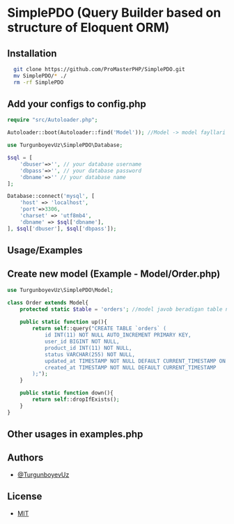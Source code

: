 
# SimplePDO (Query Builder based on structure of Eloquent ORM)


## Installation

```bash
  git clone https://github.com/ProMasterPHP/SimplePDO.git
  mv SimplePDO/* ./
  rm -rf SimplePDO
```

## Add your configs to config.php
```php
require "src/Autoloader.php";

Autoloader::boot(Autoloader::find('Model')); //Model -> model fayllari joylashgan direktoriya (default - Model)

use TurgunboyevUz\SimplePDO\Database;

$sql = [
    'dbuser'=>'', // your database username
    'dbpass'=>'', // your database password
    'dbname'=>'' // your database name
];

Database::connect('mysql', [
    'host' => 'localhost',
    'port'=>3306,
    'charset' => 'utf8mb4',
    'dbname' => $sql['dbname'],
], $sql['dbuser'], $sql['dbpass']);
```
## Usage/Examples

## Create new model (Example - Model/Order.php)
```php
use TurgunboyevUz\SimplePDO\Model;

class Order extends Model{
    protected static $table = 'orders'; //model javob beradigan table nomi (required)
    
    public static function up(){
        return self::query("CREATE TABLE `orders` (
            id INT(11) NOT NULL AUTO_INCREMENT PRIMARY KEY,
            user_id BIGINT NOT NULL,
            product_id INT(11) NOT NULL,
            status VARCHAR(255) NOT NULL,
            updated_at TIMESTAMP NOT NULL DEFAULT CURRENT_TIMESTAMP ON UPDATE CURRENT_TIMESTAMP,
            created_at TIMESTAMP NOT NULL DEFAULT CURRENT_TIMESTAMP
        );");
    }

    public static function down(){
        return self::dropIfExists();
    }
}
```

## Other usages in examples.php


## Authors
- [@TurgunboyevUz](https://www.github.com/TurgunboyevUz/)

## License

- [MIT](https://choosealicense.com/licenses/mit/)